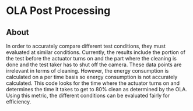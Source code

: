 # OLA Post Processing

## About
In order to accurately compare different test conditions, they must evaluated at similar conditions. Currently, the results include the portion of the test before
the actuator turns on and the part where the cleaning is done and the test taker has to shut off the camera. These data points are irrelevant in terms of cleaning. 
However, the energy consumption is calculated on a per time basis so energy consumption is not accurately calculated. This code looks for the time where the actuator turns 
on and determines the time it takes to get to 80% clean as determined by the OLA. Using this metric, the different conditions can be evaluated fairly for efficiency.
